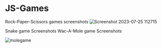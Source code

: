 # JS-Games
Rock-Paper-Scissors games screenshots
![Screenshot 2023-07-25 112715](https://github.com/SajitDahal/JS-Games/assets/112318789/b8eacd41-829b-467c-975a-bb21d4d568da)

Snake game Screenshots
Wac-A-Mole game Screenshots

![molegame](https://github.com/SajitDahal/JS-Games/assets/112318789/a36ef805-b535-4c11-8ef7-e9d1fa943ceb)
